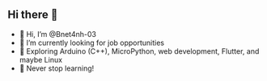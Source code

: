 ## Hi there 👋

- 👋 Hi, I’m @Bnet4nh-03  
- 👀 I’m currently looking for job opportunities  
- 🔭 Exploring Arduino (C++), MicroPython, web development, Flutter, and maybe Linux  
- 🌱 Never stop learning!

<!--
**Bnet4nh-03/Bnet4nh-03** is a ✨ _special_ ✨ repository because its `README.md` (this file) appears on your GitHub profile.

Here are some ideas to get you started:

- 🔭 I’m currently working on ...
- 🌱 I’m currently learning ...
- 👯 I’m looking to collaborate on ...
- 🤔 I’m looking for help with ...
- 💬 Ask me about ...
- 📫 How to reach me: ...
- 😄 Pronouns: ...
- ⚡ Fun fact: ...
-->
